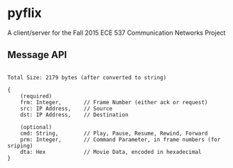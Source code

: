 # pyflix
A client/server for the Fall 2015 ECE 537 Communication Networks Project

## Message API

```

Total Size: 2179 bytes (after converted to string)

{
    (required)
    frm: Integer,       // Frame Number (either ack or request)
    src: IP Address,    // Source
    dst: IP Address,    // Destination

    (optional)
    cmd: String,        // Play, Pause, Resume, Rewind, Forward
    prm: Integer,       // Command Parameter, in frame numbers (for sriping) 
    dta: Hex            // Movie Data, encoded in hexadecimal
}
```